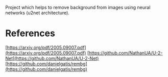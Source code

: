 Project which helps to remove background from images using neural networks (u2net architecture).

# References

[https://arxiv.org/pdf/2005.09007.pdf](https://arxiv.org/pdf/2005.09007.pdf)
[https://github.com/NathanUA/U-2-Net](https://github.com/NathanUA/U-2-Net)
[https://github.com/danielgatis/rembg](https://github.com/danielgatis/rembg)

